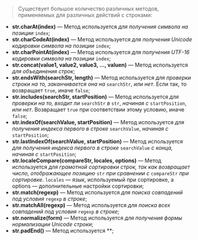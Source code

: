 > Существует большое количество различных методов, применяемых для различных действий с строками:

* **str.charAt(index)** — Метод используется *для получения символа на позиции* `index`;
* **str.charCodeAt(index)** — Метод используется *для получения Unicode кодировки символа на позиции* `index`;
* **str.charPointAt(index)** — Метод используется *для получения UTF-16 кодировки символа на позиции* `index`;
* **str.concat(value1, value2, value3, ..., valuen)** — Метод используется *для объединения строк*;
* **str.endsWith(searchStr, length)** — Метод используется *для проверки строки на то, заканчивается она на* `searchStr`, *или нет*. Если так, то возвращает `true`, иначе `false`;
* **str.includes(searchStr, startPosition)** — Метод используется *для проверки на то, входит ли* `searchStr` *в* `str`, *начиная с* `startPosition`, *или нет*. Возвращает `true` при соответствии этому условию, иначе `false`;
* **str.indexOf(searchValue, startPosition)** — Метод используется *для получения индекса первого в строке* `searchValue`, *начиная с* `startPosition`;
* **str.lastIndexOf(searchValue, startPosition)** — Метод используется *для получения индекса первого в строке* `searchValue` *с конца, начиная с* `startPosition`;
* **str.localeCompare(compareStr, locales, options)** — Метод используется *для грамотной сортировки строк, так как возвращает число, отображающее позицию* `str` *при сравнении с* `compareStr` *при сортировке*. `locales` — язык, используемый при сортировке, а options — дополнительные настройки сортировки;
* **str.match(regexp)** — Метод используется *для поиска совпадений под условия* `regexp` *в строке*;
* **str.matchAll(regexp)** — Метод используется *для поиска всех совпадений под условия* `regexp` *в строке*;
* **str.normalize(form)** — Метод используется *для получения формы нормализации Unicode строки*;
* **str.padEnd()** — Метод используется **;